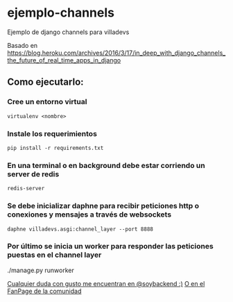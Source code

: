 # ejemplo-channels
Ejemplo de django channels para villadevs

Basado en https://blog.heroku.com/archives/2016/3/17/in_deep_with_django_channels_the_future_of_real_time_apps_in_django

## Como ejecutarlo:

### Cree un entorno virtual
`virtualenv <nombre>`

### Instale los requerimientos

`pip install -r requirements.txt`

### En una terminal o en background debe estar corriendo un server de redis
`redis-server`

### Se debe inicializar daphne para recibir peticiones http o conexiones y mensajes a través de websockets
`daphne villadevs.asgi:channel_layer --port 8888`

### Por último se inicia un worker para responder las peticiones puestas en el channel layer
./manage.py runworker


[Cualquier duda con gusto me encuentran en @soybackend :)](https://www.twitter.com/soybackend)
[O en el FanPage de la comunidad](https://www.facebook.com/villavicenciojs/)
